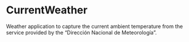 # CurrentWeather
Weather application to capture the current ambient temperature from the service provided by the “Dirección Nacional de Meteorología”.
